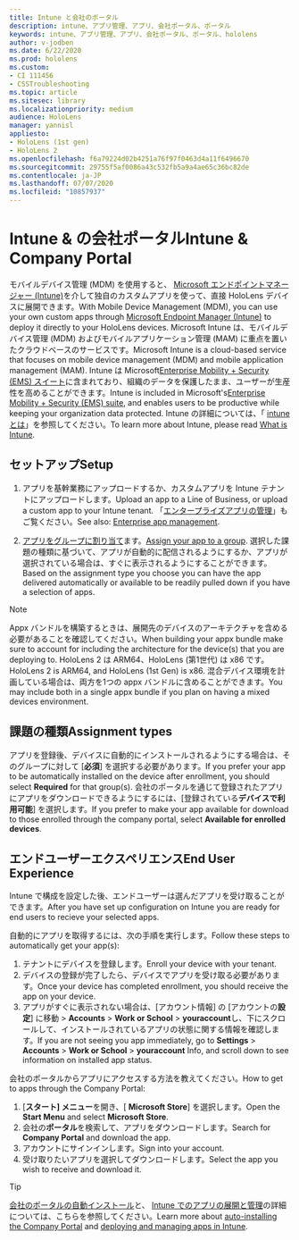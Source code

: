 ```yaml
---
title: Intune と会社のポータル
description: intune、アプリ管理、アプリ、会社ポータル、ポータル
keywords: intune、アプリ管理、アプリ、会社ポータル、ポータル、hololens
author: v-jodben
ms.date: 6/22/2020
ms.prod: hololens
ms.custom:
- CI 111456
- CSSTroubleshooting
ms.topic: article
ms.sitesec: library
ms.localizationpriority: medium
audience: HoloLens
manager: yannisl
appliesto:
- HoloLens (1st gen)
- HoloLens 2
ms.openlocfilehash: f6a79224d02b4251a76f97f0463d4a11f6496670
ms.sourcegitcommit: 29755f5af0086a43c532fb5a9a4ae65c36bc82de
ms.contentlocale: ja-JP
ms.lasthandoff: 07/07/2020
ms.locfileid: "10857937"
---
```

# <span data-ttu-id="af7fa-104">Intune & の会社ポータル</span><span class="sxs-lookup"><span data-stu-id="af7fa-104">Intune & Company Portal</span></span>

<span data-ttu-id="af7fa-105">モバイルデバイス管理 (MDM) を使用すると、 [Microsoft エンドポイントマネージャー (Intune)](https://docs.microsoft.com/intune/windows-holographic-for-business)を介して独自のカスタムアプリを使って、直接 HoloLens デバイスに展開できます。</span><span class="sxs-lookup"><span data-stu-id="af7fa-105">With Mobile Device Management (MDM), you can use your own custom apps through [Microsoft Endpoint Manager (Intune)](https://docs.microsoft.com/intune/windows-holographic-for-business) to deploy it directly to your HoloLens devices.</span></span> <span data-ttu-id="af7fa-106">Microsoft Intune は、モバイルデバイス管理 (MDM) およびモバイルアプリケーション管理 (MAM) に重点を置いたクラウドベースのサービスです。</span><span class="sxs-lookup"><span data-stu-id="af7fa-106">Microsoft Intune is a cloud-based service that focuses on mobile device management (MDM) and mobile application management (MAM).</span></span> <span data-ttu-id="af7fa-107">Intune は Microsoft[Enterprise Mobility + Security (EMS) スイート](https://www.microsoft.com/microsoft-365/enterprise-mobility-security)に含まれており、組織のデータを保護したまま、ユーザーが生産性を高めることができます。</span><span class="sxs-lookup"><span data-stu-id="af7fa-107">Intune is included in Microsoft's[Enterprise Mobility + Security (EMS) suite](https://www.microsoft.com/microsoft-365/enterprise-mobility-security), and enables users to be productive while keeping your organization data protected.</span></span> <span data-ttu-id="af7fa-108">Intune の詳細については、「 [intune とは](https://docs.microsoft.com/mem/intune/fundamentals/what-is-intune)」を参照してください。</span><span class="sxs-lookup"><span data-stu-id="af7fa-108">To learn more about Intune, please read [What is Intune](https://docs.microsoft.com/mem/intune/fundamentals/what-is-intune).</span></span>

## <span data-ttu-id="af7fa-109">セットアップ</span><span class="sxs-lookup"><span data-stu-id="af7fa-109">Setup</span></span>

1. <span data-ttu-id="af7fa-110">アプリを基幹業務にアップロードするか、カスタムアプリを Intune テナントにアップロードします。</span><span class="sxs-lookup"><span data-stu-id="af7fa-110">Upload an app to a Line of Business, or upload a custom app to your Intune tenant.</span></span> <span data-ttu-id="af7fa-111">「[エンタープライズアプリの管理](https://docs.microsoft.com/windows/client-management/mdm/enterprise-app-management)」もご覧ください。</span><span class="sxs-lookup"><span data-stu-id="af7fa-111">See also: [Enterprise app management](https://docs.microsoft.com/windows/client-management/mdm/enterprise-app-management).</span></span>

2. <span data-ttu-id="af7fa-112">[アプリをグループに割り当て](https://docs.microsoft.com/mem/intune/apps/apps-deploy)ます。</span><span class="sxs-lookup"><span data-stu-id="af7fa-112">[Assign your app to a group](https://docs.microsoft.com/mem/intune/apps/apps-deploy).</span></span> <span data-ttu-id="af7fa-113">選択した課題の種類に基づいて、アプリが自動的に配信されるようにするか、アプリが選択されている場合は、すぐに表示されるようにすることができます。</span><span class="sxs-lookup"><span data-stu-id="af7fa-113">Based on the assignment type you choose you can have the app delivered automatically or available to be readily pulled down if you have a selection of apps.</span></span> 

> [!NOTE] 
> <span data-ttu-id="af7fa-114">Appx バンドルを構築するときは、展開先のデバイスのアーキテクチャを含める必要があることを確認してください。</span><span class="sxs-lookup"><span data-stu-id="af7fa-114">When building your appx bundle make sure to account for including the architecture for the device(s) that you are deploying to.</span></span> <span data-ttu-id="af7fa-115">HoloLens 2 は ARM64、HoloLens (第1世代) は x86 です。</span><span class="sxs-lookup"><span data-stu-id="af7fa-115">HoloLens 2 is ARM64, and HoloLens (1st Gen) is x86.</span></span> <span data-ttu-id="af7fa-116">混合デバイス環境を計画している場合は、両方を1つの appx バンドルに含めることができます。</span><span class="sxs-lookup"><span data-stu-id="af7fa-116">You may include both in a single appx bundle if you plan on having a mixed devices environment.</span></span>

## <span data-ttu-id="af7fa-117">課題の種類</span><span class="sxs-lookup"><span data-stu-id="af7fa-117">Assignment types</span></span>

<span data-ttu-id="af7fa-118">アプリを登録後、デバイスに自動的にインストールされるようにする場合は、そのグループに対して [**必須**] を選択する必要があります。</span><span class="sxs-lookup"><span data-stu-id="af7fa-118">If you prefer your app to be automatically installed on the device after enrollment, you should select **Required** for that group(s).</span></span>
<span data-ttu-id="af7fa-119">会社のポータルを通じて登録されたアプリにアプリをダウンロードできるようにするには、[登録されている**デバイスで利用可能**] を選択します。</span><span class="sxs-lookup"><span data-stu-id="af7fa-119">If you prefer to make your app available for download to those enrolled through the company portal, select **Available for enrolled devices**.</span></span>


## <span data-ttu-id="af7fa-120">エンドユーザーエクスペリエンス</span><span class="sxs-lookup"><span data-stu-id="af7fa-120">End User Experience</span></span>

<span data-ttu-id="af7fa-121">Intune で構成を設定した後、エンドユーザーは選んだアプリを受け取ることができます。</span><span class="sxs-lookup"><span data-stu-id="af7fa-121">After you have set up configuration on Intune you are ready for end users to recieve your selected apps.</span></span>

<span data-ttu-id="af7fa-122">自動的にアプリを取得するには、次の手順を実行します。</span><span class="sxs-lookup"><span data-stu-id="af7fa-122">Follow these steps to automatically get your app(s):</span></span>
1. <span data-ttu-id="af7fa-123">テナントにデバイスを登録します。</span><span class="sxs-lookup"><span data-stu-id="af7fa-123">Enroll your device with your tenant.</span></span> 
2. <span data-ttu-id="af7fa-124">デバイスの登録が完了したら、デバイスでアプリを受け取る必要があります。</span><span class="sxs-lookup"><span data-stu-id="af7fa-124">Once your device has completed enrollment, you should receive the app on your device.</span></span> 
3. <span data-ttu-id="af7fa-125">アプリがすぐに表示されない場合は、[アカウント情報] の [アカウントの**設定**] に移動  >  **Accounts**  >  **Work or School**  >  **youraccount**し、下にスクロールして、インストールされているアプリの状態に関する情報を確認します。</span><span class="sxs-lookup"><span data-stu-id="af7fa-125">If you are not seeing you app immediately, go to **Settings** > **Accounts** > **Work or School** > **youraccount** Info, and scroll down to see information on installed app status.</span></span>

<span data-ttu-id="af7fa-126">会社のポータルからアプリにアクセスする方法を教えてください。</span><span class="sxs-lookup"><span data-stu-id="af7fa-126">How to get to apps through the Company Portal:</span></span>
1. <span data-ttu-id="af7fa-127">[**スタート] メニュー**を開き、[ **Microsoft Store**] を選択します。</span><span class="sxs-lookup"><span data-stu-id="af7fa-127">Open the **Start Menu** and select **Microsoft Store**.</span></span> 
2. <span data-ttu-id="af7fa-128">会社の**ポータル**を検索して、アプリをダウンロードします。</span><span class="sxs-lookup"><span data-stu-id="af7fa-128">Search for **Company Portal** and download the app.</span></span>
3. <span data-ttu-id="af7fa-129">アカウントにサインインします。</span><span class="sxs-lookup"><span data-stu-id="af7fa-129">Sign into your account.</span></span>
4. <span data-ttu-id="af7fa-130">受け取りたいアプリを選択してダウンロードします。</span><span class="sxs-lookup"><span data-stu-id="af7fa-130">Select the app you wish to receive and download it.</span></span>

> [!Tip]
> <span data-ttu-id="af7fa-131">[会社のポータルの自動インストール](https://docs.microsoft.com/mem/intune/apps/company-portal-app)と、 [Intune でのアプリの展開と管理](https://docs.microsoft.com/mem/intune/fundamentals/windows-holographic-for-business#deploy-and-manage-apps)の詳細については、こちらを参照してください。</span><span class="sxs-lookup"><span data-stu-id="af7fa-131">Learn more about [auto-installing the Company Portal](https://docs.microsoft.com/mem/intune/apps/company-portal-app) and [deploying and managing apps in Intune](https://docs.microsoft.com/mem/intune/fundamentals/windows-holographic-for-business#deploy-and-manage-apps).</span></span>
